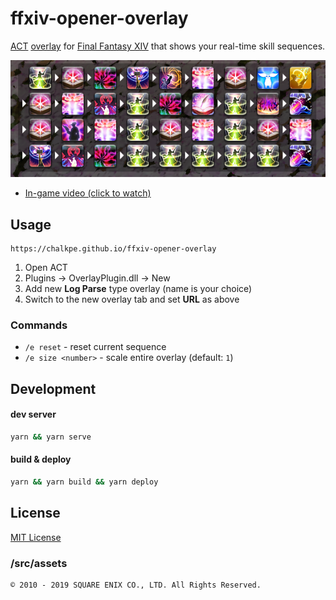 # ffxiv-opener-overlay
[ACT](https://advancedcombattracker.com/) [overlay](https://github.com/hibiyasleep/OverlayPlugin) for [Final Fantasy XIV](https://www.finalfantasyxiv.com/) that shows your real-time skill sequences.

![Summoner opener](public/smn-sb-opener.png)

* [In-game video (click to watch)](https://gaming.youtube.com/watch?v=sLJddcK1z6Y&feature=share)

## Usage
```
https://chalkpe.github.io/ffxiv-opener-overlay
```

1. Open ACT
1. Plugins -> OverlayPlugin.dll -> New
1. Add new **Log Parse** type overlay (name is your choice)
1. Switch to the new overlay tab and set **URL** as above

### Commands
* `/e reset` - reset current sequence
* `/e size <number>` - scale entire overlay (default: `1`)

## Development

#### dev server
```bash
yarn && yarn serve
```

#### build & deploy
```bash
yarn && yarn build && yarn deploy
```

## License
[MIT License](LICENSE)

### /src/assets
```
© 2010 - 2019 SQUARE ENIX CO., LTD. All Rights Reserved.
```